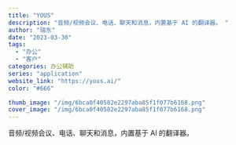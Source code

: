 ```yaml
---
title: "YOUS"
description: "音频/视频会议、电话、聊天和消息，内置基于 AI 的翻译器。 "
author: "瑞东"
date: "2023-03-30"
tags:
  - "办公"
  - "客户"
categories: 办公辅助
series: "application"
website_link: "https://yous.ai/"
color: "#666"

thumb_image: "/img/6bca0f40582e2297aba85f1f077b6168.png"
cover_image: "/img/6bca0f40582e2297aba85f1f077b6168.png"
---
```


音频/视频会议、电话、聊天和消息，内置基于 AI 的翻译器。 